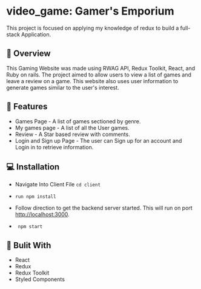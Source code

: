 #  video_game: Gamer's Emporium 
This project is focused on applying my knowledge of redux to build a full-stack Application.  

## :page_facing_up: Overview
This Gaming Website was made using RWAG API, Redux Toolkit, React, and Ruby on rails. The project aimed to allow users to view a list of games and leave a review on a game. This website also uses user information to generate games similar to the user's interest. 

## :sparkler: Features

- Games Page - A list of games sectioned by genre.
- My games page - A list of all the User games.
- Review - A Star based review with comments.
- Login and Sign up Page - The user can Sign up for an account and Login in to retrieve information. 

## :computer: Installation

-   Navigate Into Client File `cd client`

-   `run npm install `

-  Follow direction to get the backend server started. This will run on port [http://localhost:3000](http://localhost:3000).

- ` npm start`

## :file_folder: Bulit With
 - React 
 - Redux
 - Redux Toolkit
 - Styled Components